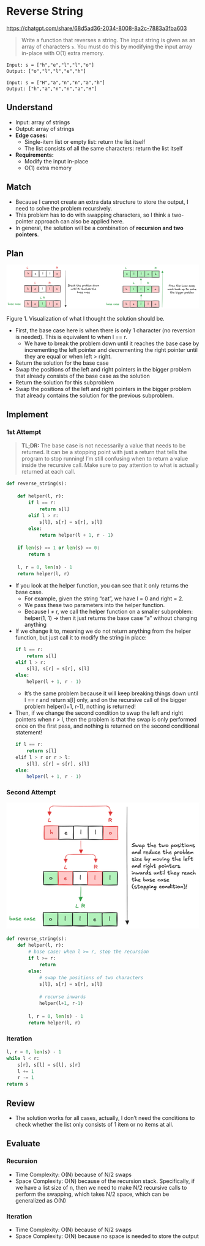 # Reverse String

https://chatgpt.com/share/68d5ad36-2034-8008-8a2c-7883a3fba603

> Write a function that reverses a string. The input string is given as an array of characters `s`. You must do this by modifying the input array in-place with O(1) extra memory.

```
Input: s = ["h","e","l","l","o"]
Output: ["o","l","l","e","h"]
```

```
Input: s = ["H","a","n","n","a","h"]
Output: ["h","a","n","n","a","H"]
```

## Understand

- Input: array of strings
- Output: array of strings
- **Edge cases:**
  - Single-item list or empty list: return the list itself
  - The list consists of all the same characters: return the list itself
- **Requirements:**
  - Modify the input in-place
  - O(1) extra memory

## Match

- Because I cannot create an extra data structure to store the output, I need to solve the problem recursively.
- This problem has to do with swapping characters, so I think a two-pointer approach can also be applied here.
- In general, the solution will be a combination of **recursion and two pointers**.

## Plan

![Figure 1. Visualization of what I thought the solution should be.](/recursion/diagram.png)

Figure 1. Visualization of what I thought the solution should be.

- First, the base case here is when there is only 1 character (no reversion is needed). This is equivalent to when l == r.
  - We have to break the problem down until it reaches the base case by incrementing the left pointer and decrementing the right pointer until they are equal or when left > right.
- Return the solution for the base case
- Swap the positions of the left and right pointers in the bigger problem that already consists of the base case as the solution
- Return the solution for this subproblem
- Swap the positions of the left and right pointers in the bigger problem that already contains the solution for the previous subproblem.

## Implement

### 1st Attempt

> **TL;DR:** The base case is not necessarily a value that needs to be returned. It can be a stopping point with just a return that tells the program to stop running! I’m still confusing when to return a value inside the recursive call. Make sure to pay attention to what is actually returned at each call.

```python
def reverse_string(s):

	def helper(l, r):
		if l == r:
			return s[l]
		elif l > r:
			s[l], s[r] = s[r], s[l]
		else:
			return helper(l + 1, r - 1)

	if len(s) == 1 or len(s) == 0:
		return s

	l, r = 0, len(s) - 1
	return helper(l, r)
```

- If you look at the helper function, you can see that it only returns the base case.
  - For example, given the string “cat”, we have l = 0 and right = 2.
  - We pass these two parameters into the helper function.
  - Because l ≠ r, we call the helper function on a smaller subproblem: helper(1, 1) → then it just returns the base case “a” without changing anything
- If we change it to, meaning we do not return anything from the helper function, but just call it to modify the string in place:
  ```python
  if l == r:
      return s[l]
  elif l > r:
      s[l], s[r] = s[r], s[l]
  else:
      helper(l + 1, r - 1)
  ```
  - It’s the same problem because it will keep breaking things down until l == r and return s[l] only, and on the recursive call of the bigger problem helper(l+1, r-1), nothing is returned!
- Then, if we change the second condition to swap the left and right pointers when r > l, then the problem is that the swap is only performed once on the first pass, and nothing is returned on the second conditional statement!
  ```jsx
  if l == r:
      return s[l]
  elif l > r or r > l:
      s[l], s[r] = s[r], s[l]
  else:
      helper(l + 1, r - 1)
  ```

### Second Attempt

![Figure 2. Correct implementation](/recursion/revised_diagram.png)

```python
def reverse_string(s):
	def helper(l, r):
		# base case: when l >= r, stop the recursion
		if l >= r:
			return
		else:
			# swap the positions of two characters
			s[l], s[r] = s[r], s[l]

			# recurse inwards
			helper(l+1, r-1)

		l, r = 0, len(s) - 1
		return helper(l, r)
```

### Iteration

```python
l, r = 0, len(s) - 1
while l < r:
	s[r], s[l] = s[l], s[r]
	l += 1
	r -= 1
return s
```

## Review

- The solution works for all cases, actually, I don’t need the conditions to check whether the list only consists of 1 item or no items at all.

## Evaluate

### Recursion

- Time Complexity: O(N) because of N/2 swaps
- Space Complexity: O(N) because of the recursion stack. Specifically, if we have a list size of n, then we need to make N/2 recursive calls to perform the swapping, which takes N/2 space, which can be generalized as O(N)

### Iteration

- Time Complexity: O(N) because of N/2 swaps
- Space Complexity: O(N) because no space is needed to store the output
